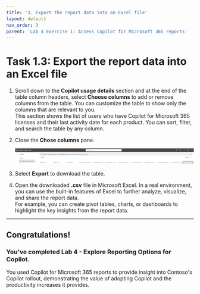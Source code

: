 ```yaml
---
title: '3. Export the report data into an Excel file'
layout: default
nav_order: 3
parent: 'Lab 4 Exercise 1: Access Copilot for Microsoft 365 reports'
---
```


# Task 1.3: Export the report data into an Excel file

1. Scroll down to the **Copilot usage details** section and at the end of the table column headers, select **Choose columns** to add or remove columns from the table. You can customize the table to show only the columns that are relevant to you.  
    This section shows the list of users who have Copilot for Microsoft 365 licenses and their last activity date for each product. You can sort, filter, and search the table by any column.
	
1. Close the **Chose columns** pane.

    ![l4a4.jpg](../media/lab4/a4.jpg)


1. Select **Export** to download the table.


1. Open the downloaded **.csv** file in Microsoft Excel. In a real environment, you can use the built-in features of Excel to further analyze, visualize, and share the report data.  
    For example, you can create pivot tables, charts, or dashboards to highlight the key insights from the report data.

---

## **Congratulations!**  

### You've completed Lab 4 - Explore Reporting Options for Copilot.

You used Copilot for Microsoft 365 reports to provide insight into Contoso's Copilot rollout, demonstrating the value of adopting Copilot and the productivity increases it provides.

